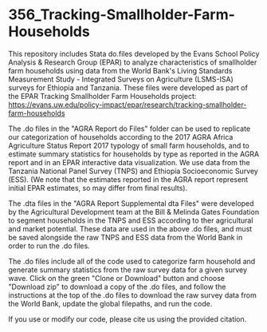 # 356_Tracking-Smallholder-Farm-Households

This repository includes Stata do.files developed by the Evans School Policy Analysis & Research Group (EPAR) to analyze characteristics of smallholder farm households using data from the World Bank's Living Standards Measurement Study - Integrated Surveys on Agriculture (LSMS-ISA) surveys for Ethiopia and Tanzania. These files were developed as part of the EPAR Tracking Smallholder Farm Households project: https://evans.uw.edu/policy-impact/epar/research/tracking-smallholder-farm-households

The .do files in the "AGRA Report do Files" folder can be used to replicate our categorization of households according to the 2017 AGRA Africa Agriculture Status Report 2017 typology of small farm households, and to estimate summary statistics for households by type as reported in the AGRA report and in an EPAR interactive data visualization. We use data from the Tanzania National Panel Survey (TNPS) and Ethiopia Socioeconomic Survey (ESS). (We note that the estimates reported in the AGRA report represent initial EPAR estimates, so may differ from final results).

The .dta files in the "AGRA Report Supplemental dta Files" were developed by the Agricultural Development team at the Bill & Melinda Gates Foundation to segment households in the TNPS and ESS according to ther agricultural and market potential. These data are used in the above .do files, and must be saved alongside the raw TNPS and ESS data from the World Bank in order to run the .do files.

The .do files include all of the code used to categorize farm household and generate summary statistics from the raw survey data for a given survey wave. Click on the green "Clone or Download" button and choose "Download zip" to download a copy of the .do files, and follow the instructions at the top of the .do files to download the raw survey data from the World Bank, update the global filepaths, and run the code. 

If you use or modify our code, please cite us using the provided citation. 
